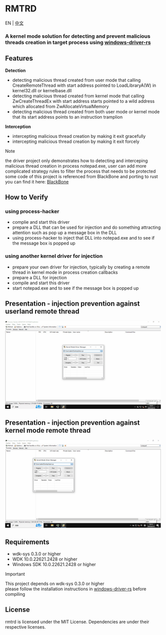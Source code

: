 # RMTRD


<p align='left'>
EN | <a href='./README_zh_CN.md'>中文</a>
</p>

### A kernel mode solution for detecting and prevent malicious threads creation in target process using [windows-driver-rs](https://github.com/microsoft/windows-drivers-rs)

## Features

**Detection**
 - detecting malicious thread created from user mode that calling CreateRemoteThread with start address pointed to LoadLibraryA(W) in kernel32.dll or kernelbase.dll
 - detecting malicious thread created from kernel mode that calling ZwCreateThreadEx with start address starts pointed to a wild address which allocated from ZwAllocateVirtualMemory
 - detecting malicious thread created from both user mode or kernel mode that its start address points to an instruction tramplion

**Interception**
 - intercepting malicious thread creation by making it exit gracefully
 - intercepting malicious thread creation by making it exit forcely

> [!NOTE]
> the driver project only demonstrates how to detecting and interceping malicious thread creation in process notepad.exe, user can add more complicated strategy rules to filter the process that needs to be protected  
> some code of this project is referenced from BlackBone and porting to rust  
you can find it here: [BlackBone](https://github.com/DarthTon/Blackbone) 

## How to Verify
### using process-hacker
- complie and start this driver
- prepare a DLL that can be used for injection and do something attracting attention such as pop up a message box in the DLL
- using process-hacker to inject that DLL into notepad.exe and to see if the message box is popped up

### using another kernel driver for injection
- prepare your own driver for injection, typically by creating a remote thread in kernel mode in process creation callbacks
- prepare a DLL for injection
- compile and start this driver
- start notepad.exe and to see if the message box is popped up

## Presentation - injection prevention against userland remote thread
![Alt Text](assets/images/d1.gif)

## Presentation - injection prevention against kernel mode remote thread 
![Alt Text](assets/images/d2.gif)

## Requirements

- wdk-sys 0.3.0 or higher
- WDK 10.0.22621.2428 or higher
- Windows SDK 10.0.22621.2428 or higher

> [!IMPORTANT]
> This project depends on wdk-sys 0.3.0 or higher  
> please follow the installation instructions in [windows-driver-rs](https://github.com/microsoft/windows-drivers-rs) before compiling

## License
rmtrd is licensed under the MIT License. Dependencies are under their respective licenses.
